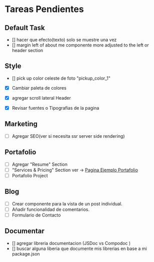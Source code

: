 # Tareas Pendientes

## Default Task 
*  [] hacer que efecto(texto) solo se muestre una vez
*  [] margin left of about me componente more adjusted to the left or header section



## Style
*  [] pick up color celeste de foto "pickup_color_1" 
*  [x] Cambiar paleta de colores 
*  [x] agregar scroll lateral Header
*  [x] Revisar fuentes o Tipografias de la pagina
  

## Marketing
  *  [ ] Agregar SEO(ver si necesita ssr server side rendering)
  
## Portafolio

*  [ ]  Agregar "Resume" Section
*  [ ]  "Services & Pricing" Section ver -> [Pagina Ejemplo Portafolio](https://themes.3rdwavemedia.com/devcard/bs5/blog-home.html)
*  [ ]  Portafolio Project 

## Blog
*  [ ]  Crear componente para la vista de un post individual.
*  [ ]  Añadir funcionalidad de comentarios.
*  [ ]  Formulario de Contacto

##  Documentar
*  [] agregar libreria documentacion (JSDoc vs Compodoc )
*  [] buscar alguna liberia que documente mis librerias en base a mi package.json
